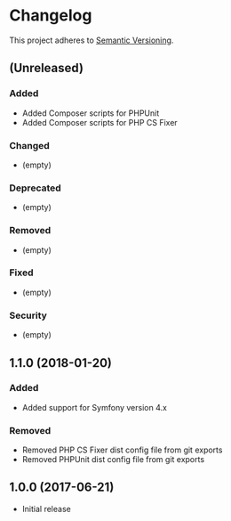 # Changelog

This project adheres to [Semantic Versioning](http://semver.org/).

## (Unreleased)

### Added

*   Added Composer scripts for PHPUnit
*   Added Composer scripts for PHP CS Fixer

### Changed

*   (empty)

### Deprecated

*   (empty)

### Removed

*   (empty)

### Fixed

*   (empty)

### Security

*   (empty)

## 1.1.0 (2018-01-20)

### Added

*   Added support for Symfony version 4.x

### Removed

*   Removed PHP CS Fixer dist config file from git exports
*   Removed PHPUnit dist config file from git exports

## 1.0.0 (2017-06-21)

*   Initial release

